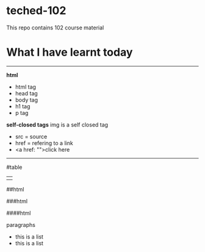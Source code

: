 # teched-102
This repo contains 102 course material 

# What I have learnt today
_____________________________________________

**html**
- html tag
- head tag
- body tag
- h1 tag
- p tag

**self-closed tags**
img is a self closed tag

- src = source
- href = refering to a link 
- <a href: "">click here</a>
_____________________________________________
#table
<table>
  <th></th>
    <tr></tr>
  </table>
  
  ##html
  
  ###html
  
  ####html
  
  <p>paragraphs</p>
  
  <ul>
  <li>this is a list</li>
  <li>this is a list</li>
  </lu>
  
    
